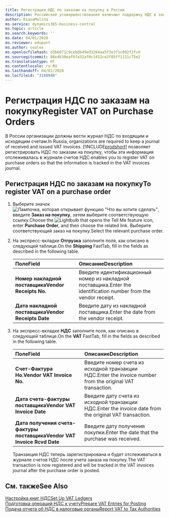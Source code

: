 ```yaml
---
title: Регистрация НДС по заказам на покупку в России
description: Российские усовершенствования включают поддержку НДС в заказах на покупку.
author: DianaMalina
ms.service: dynamics365-business-central
ms.topic: article
ms.search.keywords: ''
ms.date: 04/01/2020
ms.reviewer: edupont
ms.author: soalex
ms.openlocfilehash: d3b6071c9cebdb49ed3284aa5f3e371c092f2fc6
ms.sourcegitcommit: 88e4b30eaf6fa32af0c1452ce2f85ff1111c75e2
ms.translationtype: HT
ms.contentlocale: ru-RU
ms.lasthandoff: 04/01/2020
ms.locfileid: "3180948"
---
```

# <a name="register-vat-on-purchase-orders"></a><span data-ttu-id="e49f9-103">Регистрация НДС по заказам на покупку</span><span class="sxs-lookup"><span data-stu-id="e49f9-103">Register VAT on Purchase Orders</span></span>

<span data-ttu-id="e49f9-104">В России организации должны вести журнал НДС по входящим и исходящим счетам.</span><span class="sxs-lookup"><span data-stu-id="e49f9-104">In Russia, organizations are required to keep a journal of received and issued VAT invoices.</span></span> [!INCLUDE[prodshort](../../includes/prodshort.md)] <span data-ttu-id="e49f9-105">позволяет регистрировать НДС по заказам на покупку, чтобы эта информация отслеживалась в журнале счетов НДС.</span><span class="sxs-lookup"><span data-stu-id="e49f9-105">enables you to register VAT on purchase orders so that the information is tracked in the VAT invoices journal.</span></span>

## <a name="to-register-vat-on-a-purchase-order"></a><span data-ttu-id="e49f9-106">Регистрация НДС по заказам на покупку</span><span class="sxs-lookup"><span data-stu-id="e49f9-106">To register VAT on a purchase order</span></span>

1. <span data-ttu-id="e49f9-107">Выберите значок ![Лампочка, которая открывает функцию "Что вы хотите сделать"](../../media/ui-search/search_small.png "Что вы хотите сделать"), введите **Заказ на покупку**, затем выберите соответствующую ссылку.</span><span class="sxs-lookup"><span data-stu-id="e49f9-107">Choose the ![Lightbulb that opens the Tell Me feature](../../media/ui-search/search_small.png "Tell me what you want to do") icon, enter **Purchase Order**, and then choose the related link.</span></span> <span data-ttu-id="e49f9-108">Выберите соответствующий заказ на покупку.</span><span class="sxs-lookup"><span data-stu-id="e49f9-108">Select the relevant purchase order.</span></span>

2. <span data-ttu-id="e49f9-109">На экспресс-вкладке **Отгрузка** заполните поля, как описано в следующей таблице.</span><span class="sxs-lookup"><span data-stu-id="e49f9-109">On the **Shipping** FastTab, fill in the fields as described in the following table.</span></span>

   | <span data-ttu-id="e49f9-110">Поле</span><span class="sxs-lookup"><span data-stu-id="e49f9-110">Field</span></span>                    | <span data-ttu-id="e49f9-111">Описание</span><span class="sxs-lookup"><span data-stu-id="e49f9-111">Description</span></span>                                              |
   | :----------------------- | :------------------------------------------------------- |
   | <span data-ttu-id="e49f9-112">**Номер накладной поставщика**</span><span class="sxs-lookup"><span data-stu-id="e49f9-112">**Vendor Receipts No.**</span></span>  | <span data-ttu-id="e49f9-113">Введите идентификационный номер из накладной поставщика.</span><span class="sxs-lookup"><span data-stu-id="e49f9-113">Enter the identification number from the vendor receipt.</span></span> |
   | <span data-ttu-id="e49f9-114">**Дата накладной поставщика**</span><span class="sxs-lookup"><span data-stu-id="e49f9-114">**Vendor Receipts Date**</span></span> | <span data-ttu-id="e49f9-115">Введите дату из накладной поставщика.</span><span class="sxs-lookup"><span data-stu-id="e49f9-115">Enter the date from the vendor receipt.</span></span>                  |

3. <span data-ttu-id="e49f9-116">На экспресс-вкладке **НДС** заполните поля, как описано в следующей таблице.</span><span class="sxs-lookup"><span data-stu-id="e49f9-116">On the **VAT** FastTab, fill in the fields as described in the following table.</span></span>

   | <span data-ttu-id="e49f9-117">Поле</span><span class="sxs-lookup"><span data-stu-id="e49f9-117">Field</span></span>                            | <span data-ttu-id="e49f9-118">Описание</span><span class="sxs-lookup"><span data-stu-id="e49f9-118">Description</span></span>                                                 |
   | :------------------------------- | :---------------------------------------------------------- |
   | <span data-ttu-id="e49f9-119">**Счет-Фактура Но.**</span><span class="sxs-lookup"><span data-stu-id="e49f9-119">**Vendor VAT Invoice No.**</span></span>       | <span data-ttu-id="e49f9-120">Введите номер счета из исходной транзакции НДС.</span><span class="sxs-lookup"><span data-stu-id="e49f9-120">Enter the invoice number from the original VAT transaction.</span></span> |
   | <span data-ttu-id="e49f9-121">**Дата счета-фактуры поставщика**</span><span class="sxs-lookup"><span data-stu-id="e49f9-121">**Vendor VAT Invoice Date**</span></span>      | <span data-ttu-id="e49f9-122">Введите дату счета из исходной транзакции НДС.</span><span class="sxs-lookup"><span data-stu-id="e49f9-122">Enter the invoice date from the original VAT transaction.</span></span>   |
   | <span data-ttu-id="e49f9-123">**Дата получения счета-фактуры поставщика**</span><span class="sxs-lookup"><span data-stu-id="e49f9-123">**Vendor VAT Invoice Rcvd Date**</span></span> | <span data-ttu-id="e49f9-124">Введите дату получения покупки.</span><span class="sxs-lookup"><span data-stu-id="e49f9-124">Enter the date that the purchase was received.</span></span>              |

   <span data-ttu-id="e49f9-125">Транзакция НДС теперь зарегистрирована и будет отслеживаться в журнале счетов НДС после учета заказа на покупку.</span><span class="sxs-lookup"><span data-stu-id="e49f9-125">The VAT transaction is now registered and will be tracked in the VAT invoices journal after the purchase order is posted.</span></span>

## <a name="see-also"></a><span data-ttu-id="e49f9-126">См. также</span><span class="sxs-lookup"><span data-stu-id="e49f9-126">See Also</span></span>

[<span data-ttu-id="e49f9-127">Настройка книг НДС</span><span class="sxs-lookup"><span data-stu-id="e49f9-127">Set Up VAT Ledgers</span></span>](How-to-Set-Up-VAT-Ledgers.md)  
[<span data-ttu-id="e49f9-128">Подготовка операций НДС к учету</span><span class="sxs-lookup"><span data-stu-id="e49f9-128">Prepare VAT Entries for Posting</span></span>](How-to-Prepare-VAT-Entries-for-Posting.md)  
[<span data-ttu-id="e49f9-129">Подача отчета об НДС в налоговые органы</span><span class="sxs-lookup"><span data-stu-id="e49f9-129">Report VAT to Tax Authorities</span></span>](../../finance-how-report-vat.md)  
